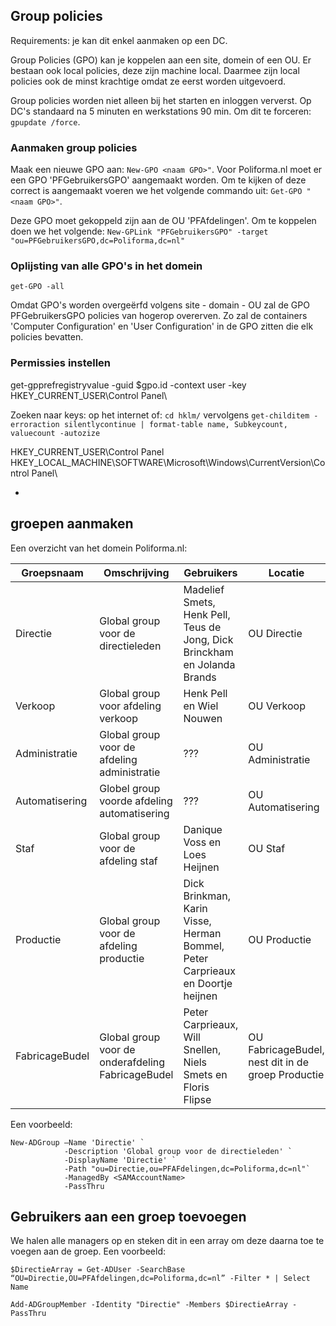 ## Group policies
Requirements: je kan dit enkel aanmaken op een DC.

Group Policies (GPO) kan je koppelen aan een site, domein of een OU. Er bestaan ook local policies, deze zijn machine local. Daarmee zijn local policies ook de minst krachtige omdat ze eerst worden uitgevoerd.

Group policies worden niet alleen bij het starten en inloggen ververst. Op DC's standaard na 5 minuten en werkstations 90 min. Om dit te forceren: `gpupdate /force`. 

### Aanmaken group policies
Maak een nieuwe GPO aan: `New-GPO <naam GPO>"`. Voor Poliforma.nl moet er een GPO 'PFGebruikersGPO' aangemaakt worden. Om te kijken of deze correct is aangemaakt voeren we het volgende commando uit: `Get-GPO "<naam GPO>"`.

Deze GPO moet gekoppeld zijn aan de OU 'PFAfdelingen'. Om te koppelen doen we het volgende: `New-GPLink "PFGebruikersGPO" -target "ou=PFGebruikersGPO,dc=Poliforma,dc=nl"`

### Oplijsting van alle GPO's in het domein
`get-GPO -all`

Omdat GPO's worden overgeërfd volgens site - domain - OU zal de GPO PFGebruikersGPO policies van hogerop overerven. Zo zal de containers 'Computer Configuration' en 'User Configuration' in de GPO zitten die elk policies bevatten. 


### Permissies instellen
get-gpprefregistryvalue -guid $gpo.id -context user -key HKEY_CURRENT_USER\Control Panel\

Zoeken naar keys: op het internet of: `cd hklm/` vervolgens `get-childitem -erroraction silentlycontinue | format-table name, Subkeycount, valuecount -autozize`

HKEY_CURRENT_USER\Control Panel\
HKEY_LOCAL_MACHINE\SOFTWARE\Microsoft\Windows\CurrentVersion\Control Panel\


-

## groepen aanmaken 

Een overzicht van het domein Poliforma.nl:

Groepsnaam | Omschrijving | Gebruikers | Locatie | manager
 --- | --- | --- | --- | ---
 Directie | Global group voor de directieleden | Madelief Smets, Henk Pell, Teus de Jong, Dick Brinckham en Jolanda Brands | OU Directie | Madelief Smets
 Verkoop | Global group voor afdeling verkoop | Henk Pell en Wiel Nouwen | OU Verkoop | Henk Pell
 Administratie | Global group voor de afdeling administratie | ??? | OU Administratie | Teus de Jong
 Automatisering | Globel group voorde afdeling automatisering | ??? | OU Automatisering | Jolanda Brands
 Staf | Global group voor de afdeling staf | Danique Voss en Loes Heijnen | OU Staf | Danique Voss
 Productie | Global group voor de afdeling productie | Dick Brinkman, Karin Visse, Herman Bommel, Peter Carprieaux en Doortje heijnen | OU Productie | Dick Brinkman
 FabricageBudel | Global group voor de onderafdeling FabricageBudel | Peter Carprieaux, Will Snellen, Niels Smets en Floris Flipse | OU FabricageBudel, nest dit in de groep Productie | Peter Carprieaux
 
 
 

Een voorbeeld:
```
New-ADGroup –Name 'Directie' `
            -Description 'Global group voor de directieleden' `
            -DisplayName 'Directie' `
            -Path "ou=Directie,ou=PFAFdelingen,dc=Poliforma,dc=nl"`
            -ManagedBy <SAMAccountName>
            -PassThru 
```


## Gebruikers aan een groep toevoegen
We halen alle managers op en steken dit in een array om deze daarna toe te voegen aan de groep.
Een voorbeeld:

```
$DirectieArray = Get-ADUser -SearchBase “OU=Directie,OU=PFAfdelingen,dc=Poliforma,dc=nl” -Filter * | Select Name
```

```
Add-ADGroupMember -Identity "Directie" -Members $DirectieArray -PassThru
```
